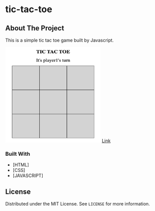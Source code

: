 # tic-tac-toe

<!-- ABOUT THE PROJECT -->

## About The Project

<p>This is a simple tic tac toe game built by Javascript.</p>
<a href="https://ahyoung227.github.io/tic-tac-toe/"><img src="/tictactoe-ahyoung.png" width="300px" height="300px"></a>
<a href="https://ahyoung227.github.io/tic-tac-toe/"> Link</a>

### Built With

- [HTML]
- [CSS]
- [JAVASCRIPT]

<!-- LICENSE -->

## License

Distributed under the MIT License. See `LICENSE` for more information.
